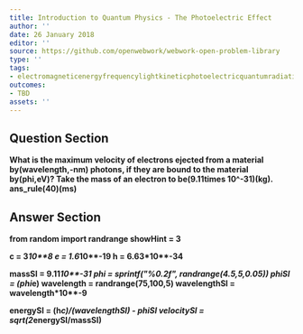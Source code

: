 ```yaml
---
title: Introduction to Quantum Physics - The Photoelectric Effect
author: ''
date: 26 January 2018
editor: ''
source: https://github.com/openwebwork/webwork-open-problem-library
type: ''
tags:
- electromagneticenergyfrequencylightkineticphotoelectricquantumradiationvelocitywavelength
outcomes:
- TBD
assets: ''
---
```


## Question Section 

<b>
What is the maximum velocity of electrons ejected from a material by(wavelength,-nm) photons, if they are bound to the material by(phi,eV)? Take the mass of an electron to be(9.11times 10^-31)(kg).
ans_rule(40)(ms)


## Answer Section

from random import randrange
showHint = 3

c = 3*10**8
e = 1.6*10**-19
h = 6.63*10**-34

massSI = 9.11*10**-31
phi = sprintf("%0.2f", randrange(4.5,5,0.05))
phiSI = (phi*e)
wavelength = randrange(75,100,5)
wavelengthSI = wavelength*10**-9

energySI  = (h*c)/(wavelengthSI) - phiSI
velocitySI = sqrt(2*energySI/massSI)